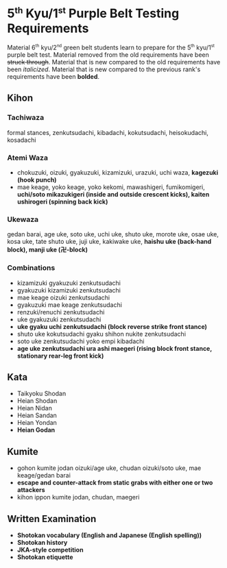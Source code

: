 <!-- markdownlint-disable no-inline-html -->
# 5<sup><small>th</small></sup> Kyu/1<sup><small>st</small></sup> Purple Belt Testing Requirements

Material 6<sup><small>th</small></sup> kyu/2<sup><small>nd</small></sup> green belt students learn to prepare for
the 5<sup><small>th</small></sup> kyu/1<sup><small>st</small></sup> purple belt test.
Material removed from the old requirements have been ~~struck through~~.
Material that is new compared to the old requirements have been *italicized*.
Material that is new compared to the previous rank's requirements have been **bolded**.

## Kihon

### Tachiwaza

formal stances, zenkutsudachi, kibadachi, kokutsudachi, heisokudachi, kosadachi

### Atemi Waza

* chokuzuki, oizuki, gyakuzuki, kizamizuki, urazuki, uchi waza, **kagezuki (hook punch)**
* mae keage, yoko keage, yoko kekomi, mawashigeri, fumikomigeri, **uchi/soto mikazukigeri (inside and outside crescent kicks), kaiten ushirogeri (spinning back kick)**

### Ukewaza

gedan barai, age uke, soto uke, uchi uke, shuto uke, morote uke, osae uke, kosa uke, tate shuto uke, juji uke, kakiwake uke, **haishu uke (back-hand block), manji uke (&#21325;-block)**

### Combinations

* kizamizuki gyakuzuki zenkutsudachi
* gyakuzuki kizamizuki zenkutsudachi
* mae keage oizuki zenkutsudachi
* gyakuzuki mae keage zenkutsudachi
* renzuki/renuchi zenkutsudachi
* uke gyakuzuki zenkutsudachi
* **uke gyaku uchi zenkutsudachi (block reverse strike front stance)**
* shuto uke kokutsudachi gyaku shihon nukite zenkutsudachi
* soto uke zenkutsudachi yoko empi kibadachi
* **age uke zenkutsudachi ura ashi maegeri (rising block front stance, stationary rear-leg front kick)**

## Kata

* Taikyoku Shodan
* Heian Shodan
* Heian Nidan
* Heian Sandan
* Heian Yondan
* **Heian Godan**

## Kumite

* gohon kumite jodan oizuki/age uke, chudan oizuki/soto uke, mae keage/gedan barai
* **escape and counter-attack from static grabs with either one or two attackers**
* kihon ippon kumite jodan, chudan, maegeri

## Written Examination

* **Shotokan vocabulary (English and Japanese (English spelling))**
* **Shotokan history**
* **JKA-style competition**
* **Shotokan etiquette**
